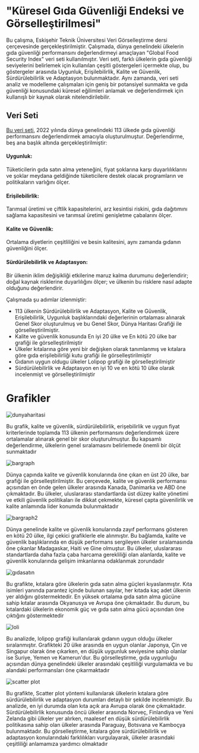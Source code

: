 # "Küresel Gıda Güvenliği Endeksi ve Görselleştirilmesi"

Bu çalışma, Eskişehir Teknik Üniversitesi Veri Görselleştirme dersi çerçevesinde gerçekleştirilmiştir. Çalışmada, dünya genelindeki ülkelerin gıda güvenliği performansını değerlendirmeyi amaçlayan "Global Food Security Index" veri seti kullanılmıştır. Veri seti, farklı ülkelerin gıda güvenliği seviyelerini belirlemek için kullanılan çeşitli göstergeleri içermekte olup, bu göstergeler arasında Uygunluk, Erişilebilirlik, Kalite ve Güvenlik, Sürdürülebilirlik ve Adaptasyon bulunmaktadır. Aynı zamanda, veri seti analiz ve modelleme çalışmaları için geniş bir potansiyel sunmakta ve gıda güvenliği konusundaki küresel eğilimleri anlamak ve değerlendirmek için kullanışlı bir kaynak olarak nitelendirilebilir. 



## Veri Seti

[Bu veri seti](https://impact.economist.com/sustainability/project/food-security-index/), 2022 yılında dünya genelindeki 113 ülkede gıda güvenliği performansını değerlendirmek amacıyla oluşturulmuştur. Değerlendirme, beş ana başlık altında gerçekleştirilmiştir:

#### Uygunluk: 
Tüketicilerin gıda satın alma yeteneğini, fiyat şoklarına karşı duyarlılıklarını ve şoklar meydana geldiğinde tüketicilere destek olacak programların ve politikaların varlığını ölçer.

#### Erişilebilirlik: 
Tarımsal üretimi ve çiftlik kapasitelerini, arz kesintisi riskini, gıda dağıtımını sağlama kapasitesini ve tarımsal üretimi genişletme çabalarını ölçer.

#### Kalite ve Güvenlik:
Ortalama diyetlerin çeşitliliğini ve besin kalitesini, aynı zamanda gıdanın güvenliğini ölçer.

#### Sürdürülebilirlik ve Adaptasyon: 
Bir ülkenin iklim değişikliği etkilerine maruz kalma durumunu değerlendirir; doğal kaynak risklerine duyarlılığını ölçer; ve ülkenin bu risklere nasıl adapte olduğunu değerlendirir.

Çalışmada şu adımlar izlenmiştir:


- 113 ülkenin Sürdürülebilirlik ve Adaptasyon, Kalite ve Güvenlik, Erişilebilirlik, Uygunluk başlıklarındaki değerlerinin ortalaması alınarak Genel Skor oluşturulmuş ve bu Genel Skor, Dünya Haritası Grafiği ile görselleştirilmiştir.
- Kalite ve güvenlik konusunda En iyi 20 ülke ve En kötü 20 ülke bar grafiği ile görselleştirilmiştir
- Ülkeler kıtalarına göre yeni bir değişken olarak tanımlanmış ve kıtalara göre gıda erişilebilirliği kutu grafiği ile görselleştirilmiştir
- Gıdanın uygun oldugu ülkeler Lolipop grafiği ile görselleştirilmiştir
- Sürdürülebilirlik ve Adaptasyon en iyi 10 ve en kötü 10 ülke olarak incelenmişt ve görselleştirilmiştir


# Grafikler 

![dunyaharitasi](https://github.com/berkaycayan/Global-Food-Security-Index-Data-Visualization/assets/130244458/0c4fbe29-5eda-4650-80cd-4ba4330f0611)

Bu grafik, kalite ve güvenlik, sürdürülebilirlik, erişebilirlik ve uygun fiyat kriterlerinde toplamda 113 ülkenin performansını değerlendirmek üzere ortalamalar alınarak genel bir skor oluşturulmuştur. Bu kapsamlı değerlendirme, ülkelerin genel sıralamasını belirlemede önemli bir ölçüt sunmaktadır 

![bargraph](https://github.com/berkaycayan/Global-Food-Security-Index-Data-Visualization/assets/130244458/1a1aacb5-0485-4dfa-8cd7-2df7300162e8)

Dünya çapında kalite ve güvenlik konularında öne çıkan en üst 20 ülke, bar grafiği ile görselleştirilmiştir. Bu çerçevede, kalite ve güvenlik performansı açısından en önde gelen ülkeler arasında Kanada, Danimarka ve ABD öne çıkmaktadır. Bu ülkeler, uluslararası standartlarda üst düzey kalite yönetimi ve etkili güvenlik politikaları ile dikkat çekmekte, küresel çapta güvenilirlik ve kalite anlamında lider konumda bulunmaktadır

![bargraph2](https://github.com/berkaycayan/Global-Food-Security-Index-Data-Visualization/assets/130244458/9e13fb33-803b-4572-b1f8-786f040b8e81)

Dünya genelinde kalite ve güvenlik konularında zayıf performans gösteren en kötü 20 ülke, ilgi çekici grafiklerle ele alınmıştır. Bu bağlamda, kalite ve güvenlik başlıklarında en düşük performans sergileyen ülkeler sıralamasında öne çıkanlar Madagaskar, Haiti ve Gine olmuştur. Bu ülkeler, uluslararası standartlarda daha fazla çaba harcama gerekliliği olan alanlarda, kalite ve güvenlik konularında gelişim imkanlarına odaklanmak zorundadır

![gıdasatın](https://github.com/berkaycayan/Global-Food-Security-Index-Data-Visualization/assets/130244458/d5050e3a-ead8-4537-8205-67a2651a46c5)


Bu grafikte, kıtalara göre ülkelerin gıda satın alma güçleri kıyaslanmıştır. Kıta isimleri yanında parantez içinde bulunan sayılar, her kıtada kaç adet ülkenin yer aldığını göstermektedir. En yüksek ortalama gıda satın alma gücüne sahip kıtalar arasında Okyanusya ve Avrupa öne çıkmaktadır. Bu durum, bu kıtalardaki ülkelerin ekonomik güç ve gıda satın alma gücü açısından öne çıktığını göstermektedir

![loli](https://github.com/berkaycayan/Global-Food-Security-Index-Data-Visualization/assets/130244458/2756956f-86d6-48c0-8a58-fdd9db04d1c3)

Bu analizde, lolipop grafiği kullanılarak gıdanın uygun olduğu ülkeler sıralanmıştır. Grafikteki 20 ülke arasında en uygun olanlar Japonya, Çin ve Singapur olarak öne çıkarken, en düşük uygunluk seviyesine sahip olanlar ise Suriye, Yemen ve Kamerun'dur. Bu görselleştirme, gıda uygunluğu açısından dünya genelindeki ülkeler arasındaki çeşitliliği vurgulamakta ve bu alandaki performansları öne çıkarmaktadır

![scatter plot](https://github.com/berkaycayan/Global-Food-Security-Index-Data-Visualization/assets/130244458/a55e759e-85bd-411e-aee1-e0ee85681763)

Bu grafikte, Scatter plot yöntemi kullanılarak ülkelerin kıtalara göre sürdürülebilirlik ve adaptasyon durumları detaylı bir şekilde incelenmiştir. Bu analizde, en iyi durumda olan kıta açık ara Avrupa olarak öne çıkmaktadır. Sürdürülebilirlik konusunda öncü ülkeler arasında Norveç, Finlandiya ve Yeni Zelanda gibi ülkeler yer alırken, maalesef en düşük sürdürülebilirlik politikasına sahip olan ülkeler arasında Paraguay, Botsvana ve Kamboçya bulunmaktadır. Bu görselleştirme, kıtalara göre sürdürülebilirlik ve adaptasyon konularındaki farklılıkları vurgulayarak, ülkeler arasındaki çeşitliliği anlamamıza yardımcı olmaktadır




